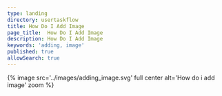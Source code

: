 ```yaml
---
type: landing
directory: usertaskflow
title: How Do I Add Image
page_title:  How Do I Add Image
description: How Do I Add Image
keywords: 'adding, image'
published: true
allowSearch: true
---
```

{% image src='../images/adding_image.svg' full center alt='How do i add image' zoom %}

